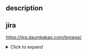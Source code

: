 ## description

## jira
https://jira.daumkakao.com/browse/

<details>
  <summary>Click to expand</summary>
<pre>
// bad
if (ok) return true;

// good
if (ok) {
    return true;
}
</pre>

```
// bad
if (ok) return true;

// good
if (ok) {
    return true;
}
```
</details>


